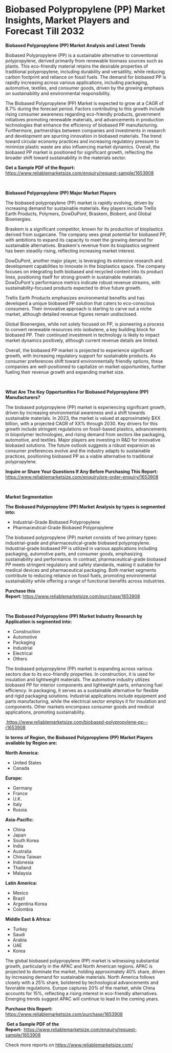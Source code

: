<p><h1>Biobased Polypropylene (PP) Market Insights, Market Players and Forecast Till 2032</h1></p><p><strong>Biobased Polypropylene (PP) Market Analysis and Latest Trends</strong></p>
<p><p>Biobased Polypropylene (PP) is a sustainable alternative to conventional polypropylene, derived primarily from renewable biomass sources such as plants. This eco-friendly material retains the desirable properties of traditional polypropylene, including durability and versatility, while reducing carbon footprint and reliance on fossil fuels. The demand for biobased PP is rapidly increasing across various applications, including packaging, automotive, textiles, and consumer goods, driven by the growing emphasis on sustainability and environmental responsibility.</p><p>The Biobased Polypropylene (PP) Market is expected to grow at a CAGR of 8.7% during the forecast period. Factors contributing to this growth include rising consumer awareness regarding eco-friendly products, government initiatives promoting renewable materials, and advancements in production technologies that enhance the efficiency of biobased PP manufacturing. Furthermore, partnerships between companies and investments in research and development are spurring innovation in biobased materials. The trend toward circular economy practices and increasing regulatory pressure to minimize plastic waste are also influencing market dynamics. Overall, the biobased PP market is positioned for significant growth, reflecting the broader shift toward sustainability in the materials sector.</p></p>
<p><strong>Get a Sample PDF of the Report:&nbsp;</strong> <a href="https://www.reliablemarketsize.com/enquiry/request-sample/1653908?utm_campaign=1836&utm_medium=2&utm_source=Github&utm_content=ia&utm_term=01022025&utm_id=biobased-polypropylene-pp">https://www.reliablemarketsize.com/enquiry/request-sample/1653908</a></p>
<p>&nbsp;</p>
<p><strong>Biobased Polypropylene (PP) Major Market Players</strong></p>
<p><p>The biobased polypropylene (PP) market is rapidly evolving, driven by increasing demand for sustainable materials. Key players include Trellis Earth Products, Polymers, DowDuPont, Braskem, Biobent, and Global Bioenergies.</p><p>Braskem is a significant competitor, known for its production of bioplastics derived from sugarcane. The company sees great potential for biobased PP, with ambitions to expand its capacity to meet the growing demand for sustainable alternatives. Braskem's revenue from its bioplastics segment has been steadily rising, reflecting increasing market interest.</p><p>DowDuPont, another major player, is leveraging its extensive research and development capabilities to innovate in the bioplastics space. The company focuses on integrating both biobased and recycled content into its product lines, positioning itself for strong growth in sustainable materials. DowDuPont's performance metrics indicate robust revenue streams, with sustainability-focused products expected to drive future growth.</p><p>Trellis Earth Products emphasizes environmental benefits and has developed a unique biobased PP solution that caters to eco-conscious consumers. Their innovative approach is starting to carve out a niche market, although detailed revenue figures remain undisclosed.</p><p>Global Bioenergies, while not solely focused on PP, is pioneering a process to convert renewable resources into isobutene, a key building block for biobased PP. Their continued investment in technology is likely to impact market dynamics positively, although current revenue details are limited.</p><p>Overall, the biobased PP market is projected to experience significant growth, with increasing regulatory support for sustainable products. As consumer preferences shift toward environmentally friendly options, these companies are well-positioned to capitalize on market opportunities, further fueling their revenue growth and expanding market size.</p></p>
<p>&nbsp;</p>
<p><strong>What Are The Key Opportunities For Biobased Polypropylene (PP) Manufacturers?</strong></p>
<p><p>The biobased polypropylene (PP) market is experiencing significant growth, driven by increasing environmental awareness and a shift towards sustainable materials. In 2023, the market is valued at approximately $XX billion, with a projected CAGR of XX% through 2030. Key drivers for this growth include stringent regulations on fossil-based plastics, advancements in biopolymer technologies, and rising demand from sectors like packaging, automotive, and textiles. Major players are investing in R&D for innovative biobased solutions. The future outlook suggests a robust expansion as consumer preferences evolve and the industry adapts to sustainable practices, positioning biobased PP as a viable alternative to traditional polypropylene.</p></p>
<p><strong>Inquire or Share Your Questions If Any Before Purchasing This Report:</strong> <a href="https://www.reliablemarketsize.com/enquiry/pre-order-enquiry/1653908?utm_campaign=1836&utm_medium=2&utm_source=Github&utm_content=ia&utm_term=01022025&utm_id=biobased-polypropylene-pp">https://www.reliablemarketsize.com/enquiry/pre-order-enquiry/1653908</a></p>
<p>&nbsp;</p>
<p><strong>Market Segmentation</strong></p>
<p><strong>The Biobased Polypropylene (PP) Market Analysis by types is segmented into:</strong></p>
<p><ul><li>Industrial-Grade Biobased Polypropylene</li><li>Pharmaceutical-Grade Biobased Polypropylene</li></ul></p>
<p><p>The biobased polypropylene (PP) market consists of two primary types: industrial-grade and pharmaceutical-grade biobased polypropylene. Industrial-grade biobased PP is utilized in various applications including packaging, automotive parts, and consumer goods, emphasizing sustainability and performance. In contrast, pharmaceutical-grade biobased PP meets stringent regulatory and safety standards, making it suitable for medical devices and pharmaceutical packaging. Both market segments contribute to reducing reliance on fossil fuels, promoting environmental sustainability while offering a range of functional benefits across industries.</p></p>
<p><strong>Purchase this Report:&nbsp;</strong><a href="https://www.reliablemarketsize.com/purchase/1653908?utm_campaign=1836&utm_medium=2&utm_source=Github&utm_content=ia&utm_term=01022025&utm_id=biobased-polypropylene-pp">https://www.reliablemarketsize.com/purchase/1653908</a></p>
<p>&nbsp;</p>
<p><strong>The Biobased Polypropylene (PP) Market Industry Research by Application is segmented into:</strong></p>
<p><ul><li>Construction</li><li>Automotive</li><li>Packaging</li><li>Industrial</li><li>Electrical</li><li>Others</li></ul></p>
<p><p>The biobased polypropylene (PP) market is expanding across various sectors due to its eco-friendly properties. In construction, it is used for insulation and lightweight materials. The automotive industry utilizes biobased PP for interior components and lightweight parts, enhancing fuel efficiency. In packaging, it serves as a sustainable alternative for flexible and rigid packaging solutions. Industrial applications include equipment and parts manufacturing, while the electrical sector employs it for insulation and components. Other markets encompass consumer goods and medical applications, promoting sustainability.</p></p>
<p><a href="https://www.reliablemarketsize.com/biobased-polypropylene-pp--r1653908?utm_campaign=1836&utm_medium=2&utm_source=Github&utm_content=ia&utm_term=01022025&utm_id=biobased-polypropylene-pp">&nbsp;https://www.reliablemarketsize.com/biobased-polypropylene-pp--r1653908</a></p>
<p><strong>In terms of Region, the Biobased Polypropylene (PP) Market Players available by Region are:</strong></p>
<p>
    <p> <strong> North America: </strong>
        <ul>
            <li>United States</li>
            <li>Canada</li>
        </ul>
        </p> 
    <p> <strong> Europe: </strong>
        <ul>
            <li>Germany</li>
            <li>France</li>
            <li>U.K.</li>
            <li>Italy</li>
            <li>Russia</li>
        </ul>
        </p> 
    <p> <strong> Asia-Pacific: </strong>
        <ul>
            <li>China</li>
            <li>Japan</li>
            <li>South Korea</li>
            <li>India</li>
            <li>Australia</li>
            <li>China Taiwan</li>
            <li>Indonesia</li>
            <li>Thailand</li>
            <li>Malaysia</li>
        </ul>
        </p> 
    <p> <strong> Latin America: </strong>
        <ul>
            <li>Mexico</li>
            <li>Brazil</li>
            <li>Argentina Korea</li>
            <li>Colombia</li>
        </ul>
        </p> 
    <p> <strong> Middle East & Africa: </strong>
        <ul>
            <li>Turkey</li>
            <li>Saudi</li>
            <li>Arabia</li>
            <li>UAE</li>
            <li>Korea</li>
        </ul>
    </p>
    </p>
<p><p>The global biobased polypropylene (PP) market is witnessing substantial growth, particularly in the APAC and North American regions. APAC is projected to dominate the market, holding approximately 40% share, driven by increasing demand for sustainable materials. North America follows closely with a 25% share, bolstered by technological advancements and favorable regulations. Europe captures 20% of the market, while China accounts for 15%, reflecting a rising interest in eco-friendly alternatives. Emerging trends suggest APAC will continue to lead in the coming years.</p></p>
<p><strong>Purchase this Report: </strong><a href="https://www.reliablemarketsize.com/purchase/1653908?utm_campaign=1836&utm_medium=2&utm_source=Github&utm_content=ia&utm_term=01022025&utm_id=biobased-polypropylene-pp">https://www.reliablemarketsize.com/purchase/1653908</a></p>
<p>&nbsp;<strong>Get a Sample PDF of the Report:&nbsp;&nbsp;</strong><a href="https://www.reliablemarketsize.com/enquiry/request-sample/1653908?utm_campaign=1836&utm_medium=2&utm_source=Github&utm_content=ia&utm_term=01022025&utm_id=biobased-polypropylene-pp">https://www.reliablemarketsize.com/enquiry/request-sample/1653908</a></p>
<p><strong></strong></p>
<p>Check more reports on <a href="https://www.reliablemarketsize.com/?utm_campaign=1836&utm_medium=2&utm_source=Github&utm_content=ia&utm_term=01022025&utm_id=biobased-polypropylene-pp">https://www.reliablemarketsize.com/</a></p>